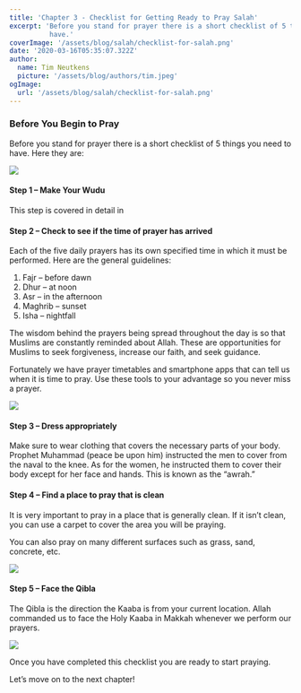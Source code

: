 ```yaml
---
title: 'Chapter 3 - Checklist for Getting Ready to Pray Salah'
excerpt: 'Before you stand for prayer there is a short checklist of 5 things you need to
          have.'
coverImage: '/assets/blog/salah/checklist-for-salah.png'
date: '2020-03-16T05:35:07.322Z'
author:
  name: Tim Neutkens
  picture: '/assets/blog/authors/tim.jpeg'
ogImage:
  url: '/assets/blog/salah/checklist-for-salah.png'
---
```


### Before You Begin to Pray


Before you stand for prayer there is a short checklist of 5 things you need to
have. Here they are:

![](/assets/blog/salah/Prayer-checklist-for-salah-1.png)



#### Step 1 – Make Your Wudu  

This step is covered in detail in





#### Step 2 – Check to see if the time of prayer has arrived  

Each of the five daily prayers has its own specified time in which it must be
performed. Here are the general guidelines:

  1. Fajr – before dawn
  2. Dhur – at noon
  3. Asr – in the afternoon
  4. Maghrib – sunset
  5. Isha – nightfall

The wisdom behind the prayers being spread throughout the day is so that
Muslims are constantly reminded about Allah. These are opportunities for
Muslims to seek forgiveness, increase our faith, and seek guidance.

Fortunately we have prayer timetables and smartphone apps that can tell us
when it is time to pray. Use these tools to your advantage so you never miss a
prayer.

![](/assets/blog/salah/wrist-watch-183143_640.jpg)





#### Step 3 – Dress appropriately  

Make sure to wear clothing that covers the necessary parts of your body.
Prophet Muhammad (peace be upon him) instructed the men to cover from the
naval to the knee. As for the women, he instructed them to cover their body
except for her face and hands. This is known as the “awrah.”





#### Step 4 – Find a place to pray that is clean  

It is very important to pray in a place that is generally clean. If it isn’t
clean, you can use a carpet to cover the area you will be praying.

You can also pray on many different surfaces such as grass, sand, concrete,
etc.


![](/assets/blog/salah/prayer-mat-for-salah.jpg)




#### Step 5 – Face the Qibla

The Qibla is the direction the Kaaba is from your current location. Allah
commanded us to face the Holy Kaaba in Makkah whenever we perform our prayers.


![](/assets/blog/salah/face-the-kabah-for-prayer.jpg)

Once you have completed this checklist you are ready to start praying.

Let’s move on to the next chapter!
